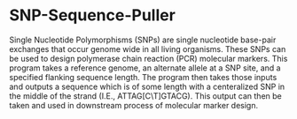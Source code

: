 # SNP-Sequence-Puller
Single Nucleotide Polymorphisms (SNPs) are single nucleotide base-pair exchanges that occur genome wide in all living organisms. These SNPs can be used to design polymerase chain reaction (PCR) molecular markers. This program takes a reference genome, an alternate allele at a SNP site, and a specified flanking sequence length. The program then takes those inputs and outputs a sequence which is of some length with a centeralized SNP in the middle of the strand (I.E., ATTAG[C\T]GTACG). This output can then be taken and used in downstream process of molecular marker design. 